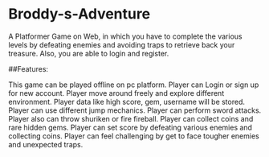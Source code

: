 # Broddy-s-Adventure
A Platformer Game on Web, in which you have to complete the various levels by defeating enemies and avoiding traps to retrieve back your treasure. Also, you are able to login and register.

##Features:

This game can be played offline on pc platform.
Player can Login or sign up for new account.
Player move around freely and explore different environment.
Player data like high score, gem, username will be stored.
Player can use different jump mechanics.
Player can perform sword attacks.
Player also can throw shuriken or fire fireball.
Player can collect coins and rare hidden gems.
Player can set score by defeating various enemies and collecting coins.
Player can feel challenging by get to face tougher enemies and unexpected traps.
